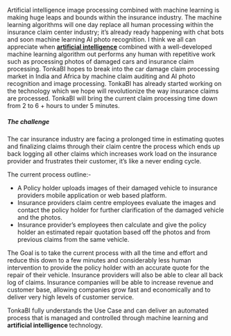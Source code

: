 <p>Artificial intelligence image processing combined with machine learning is making huge leaps and bounds within the insurance industry. The machine learning algorithms will one day replace all human processing within the insurance claim center industry; it’s already ready happening with chat bots and soon machine learning AI photo recognition. I think we all can appreciate when <b><a href=" https://blog.tonkabi.com/blog/post/artificial-intelligence-image-processing ">artificial intelligence</a> </b>combined with a well-developed machine learning algorithm out performs any human with repetitive work such as processing photos of damaged cars and insurance claim processing. TonkaBI hopes to break into the car damage claim processing market in India and Africa by machine claim auditing and AI photo recognition and image processing. TonkaBI has already started working on the technology which we hope will revolutionize the way insurance claims are processed. TonkaBI will bring the current claim processing time down from 2 to 6 + hours to under 5 minutes.</p>

<h5><strong>The challenge</strong></h5>

<p>The car insurance industry are facing a prolonged time in estimating quotes and finalizing claims through their claim centre the process which ends up back logging all other claims which increases work load on the insurance provider and frustrates their customer, it’s like a never ending cycle.</p>

<p>The current process outline:-</p>

<ul>
<li>A Policy holder uploads images of their damaged vehicle to insurance providers mobile application or web based platform.</li>
<li>Insurance providers claim centre employees evaluate the images and contact the policy holder for further clarification of the damaged vehicle and the photos.</li>
<li>Insurance provider’s employees then calculate and give the policy holder an estimated repair quotation based off the photos and from previous claims from the same vehicle.</li>
</ul>

<p>The Goal is to take the current process with all the time and effort and reduce this down to a few minutes and considerably less human intervention to provide the policy holder with an accurate quote for the repair of their vehicle. Insurance providers will also be able to clear all back log of claims. Insurance companies will be able to increase revenue and customer base, allowing companies grow fast and economically and to deliver very high levels of customer service.</p>

<p>TonkaBI fully understands the Use Case and can deliver an automated process that is managed and controlled through machine learning and <b><a https://blog.tonkabi.com/blog/post/artificial-intelligence-image-processing ">artificial intelligence</a> </b>technology.</p>
